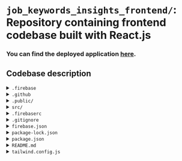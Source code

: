 # `job_keywords_insights_frontend/`:  <br>Repository containing frontend codebase built with React.js

### You can find the deployed application [here](https://jobkeywordinsights-1bb99.web.app/).

## Codebase description

<details>
<summary><code>.firebase</code></summary>

Contains cached data related to your Firebase hosting deployment which helps optimize and speed up the deployment process.

</details>

<details>
<summary><code>.github</code></summary>

Contains GitHub Actions workflows that automate CI/CD tasks for your project.

- <details>
    <summary><code>firebase-hosting-merge.yml</code></summary>

    Automates Firebase hosting deployments when changes are merged into the main branch.

  </details>

- <details>
    <summary><code>firebase-hosting-pull-request.yml</code></summary>

    Manages Firebase hosting preview deployments for PRs to test changes before merging.

  </details>

</details>

<details>
<summary><code>.public/</code></summary>

Contains static assets that are served directly to users, such as icons and HTML files.

- <details>
    <summary><code>favicon.ico</code></summary>

    The icon displayed in the browser tab.

  </details>

- <details>
    <summary><code>index.html</code></summary>

    The main HTML file that loads your React application.

  </details>

- <details>
    <summary><code>manifest.json</code></summary>

    Provides metadata about your web app, such as name and theme color.

  </details>

- <details>
    <summary><code>robots.txt</code></summary>

    Instructions for web crawlers about which pages to index or not.

  </details>

</details>

<details>
<summary><code>src/</code></summary>

Contains the source code for the React application.
- <details>
    <summary><code>0. archive</code></summary>
    Contains archived code files that are no longer in use.
  </details>

- <details>
    <summary><code>app/</code></summary>

    Contains core application logic.

    - <details>
        <summary><code>axios/axios.js</code></summary>
        Sets up an Axios instance with a base URL for making API requests to the backend service.
      </details>
    - <details>
        <summary><code>context/TabsContext.js</code></summary>
        Creates and provides a context for managing the current tab state across the application, and a higher-order component to wrap components with this context.
      </details>
    - <details>
        <summary><code>hooks/</code></summary>
        Custom React hooks for reusable logic. One hook for each page.
      </details>
    - <details>
        <summary><code>redux/</code></summary>
        Redux state management files including actions, reducers, and store setup.

        - <details>
            <summary><code>slices/</code></summary>
            Contains Redux slices for managing application state.
          </details>
        - <details>
            <summary><code>store.js</code></summary>
            Sets up the Redux store for managing state in the application.
          </details>
      </details>
    - <details>
        <summary><code>routes/AppRoutes.jsx</code></summary>
        Application route definitions and navigation setup.
      </details>
    - <details>
        <summary><code>services/</code></summary>
        contains utility functions and services related to managing and interacting with data, including fetching data from the database using asynchronous Redux actions.
      </details>
    
  </details>

- <details>
    <summary><code>assets/</code></summary>

    Includes images, fonts, and other static assets used in the project.

  </details>

- <details>
    <summary><code>components/</code></summary>

    Contains reusable React components.

    - <details>
        <summary><code>common/</code></summary>

        - <details>
            <summary><code>Dialogs</code></summary>
            
            - <details>
                <summary><code>CustomDialog.jsx</code></summary>

                Renders a custom dialog box using Material-UI's Dialog component with customizable styling and content.
              </details>
          </details>
        - <details>
            <summary><code>MuiDataTable/dataTableColumnData.jsx</code></summary>

            This file contains information about the columns in different MUIDataTables. It defines the names and options for each column, and it also includes custom rendering functions for specific columns. This file helps keep the column data organized and makes it easier to update or modify column configs in the applciation.
          </details>
        - <details>
            <summary><code>Tabs/CustomTabs.jsx</code></summary>

            React component that renders a set of tabs with customizable labels and handles tab changes
          </details>
      </details>
    - <details>
        <summary><code>Keywords/</code></summary>

        Contains components related to the `Job Keywords` page present in `Sidebar`
        - <details>
            <summary><code>AllKeywordsOccurrences.jsx</code></summary>

            - Displays a table of keywords and their occurrences
            - It fetches keyword details using a custom hook and renders a MUI Data Table.
            - When a cell in the 'Occurrences' column is clicked, it dispatches an action to set the selected keyword and navigates to a specific keyword's details page.
          </details>
        - <details>
            <summary><code>KeywordDetails.jsx</code></summary>

            - displays detailed information about a specific keyword
            - it fetches keyword details using the `useKeywordDetails` custom hook, which interacts with the Redux store to manage the state related to keywords.
            - this component renders a title, and a MUI Data Table to display keyword details.
            - the table columns are defined, and there is a custom body render function for the 'Filename' column.
          </details>
      </details>
    - <details>
        <summary><code>Quiz/</code></summary>

        Contains components related to the `Quiz` page present in `Sidebar`
        - <details>
            <summary><code>AttemptDetails.jsx</code></summary>

            - Displays detailed information about a quiz attempt
            - It receives attempt data as a prop and renders the attempt details such as the quiz score, the selected and correct option for every question 
          </details>
        - <details>
            <summary><code>Attempts.jsx</code></summary>

            - renders a table of quiz attempts
            - fetches attempts using `useQuizDetails` custom hook
            - When a cell in the `Details` column is clicked, it dispatches an action to set current attempt and opens a dialog to display more details about the attempt
          </details>
        - <details>
            <summary><code>QuizDetails.jsx</code></summary>

            - Displays list of quizzes
            - uses `useQuizDetails` custom hook, which interacts with Redux store to manage the state related to `quizzes`. 
            - Renders a MUI Data Table to display quiz details
            - there is a custom body render function in the `Details` column, which when clicked dispatches an action to set current quiz ID and opens a dialog to display more details about the quiz.
          </details>
        - <details>
            <summary><code>QuizLive.jsx</code></summary>

            - Displays questions and options for a specific quiz.
            - Fetches `questions` based on `quiz_id` via `useQuizDetails`
            - Renders a scrollable component with questions and options
            - User can click on one option per question and gets to see if the option selected is correct/wrong.
            - There is a submit button at the end, which, once clicked on, shows the total score and a button to navigate to the `Past Attempts` tab
          </details>
      </details>
    - <details>
        <summary><code>Sidebar/Sidebar.jsx</code></summary>

        React component that renders the sidebar of the application. It is used to display the navigation menu of the application and handle user interactions with the sidebar.
      </details>

  </details>

- <details>
    <summary><code>pages/</code></summary>

    Contains components related to different pages of the application (present in the `Sidebar`).

  </details>

- <details>
    <summary><code>styles/</code></summary>

    Includes CSS or styling files for the application.

  </details>

- <details>
    <summary><code>tests/</code></summary>

    Contains test files and test-related utilities.

  </details>

- <details>
    <summary><code>theme/</code></summary>

    Defines the application's theme and style configurations.

  </details>

- <details>
    <summary><code>App.jsx</code></summary>

    Main component that renders the root of the React application.

  </details>

- <details>
    <summary><code>index.js</code></summary>

    Entry point of the React application where the app is rendered.

  </details>

- <details>
    <summary><code>reportWebVitals.js</code></summary>

    Measures and reports web vitals for performance monitoring.

  </details>

- <details>
    <summary><code>setupTests.js</code></summary>

    Configures the testing environment for Jest.

  </details>

</details>

<details>
<summary><code>.firebaserc</code></summary>

Firebase configuration file for project aliases and deployment settings.

</details>

<details>
<summary><code>.gitignore</code></summary>

Specifies files and directories Git should ignore in version control.

</details>

<details>
<summary><code>firebase.json</code></summary>

Configuration file for Firebase services and deployment settings.

</details>

<details>
<summary><code>package-lock.json</code></summary>

Locks the versions of dependencies installed in your project.

</details>

<details>
<summary><code>package.json</code></summary>

Defines the project’s dependencies, scripts, and metadata.

</details>

<details>
<summary><code>README.md</code></summary>

Documentation file with information about the project.

</details>

<details>
<summary><code>tailwind.config.js</code></summary>

Configuration file for Tailwind CSS to customize styles.

</details>
